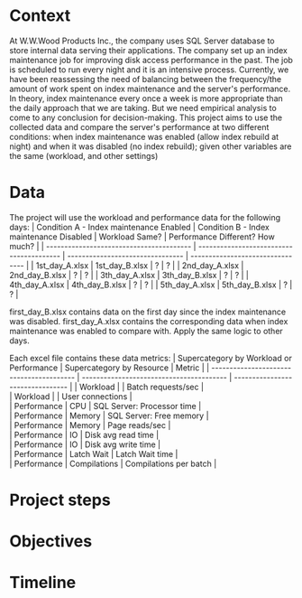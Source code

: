 # Context
At W.W.Wood Products Inc., the company uses SQL Server database to store internal data serving their applications. The company set up an index maintenance job for improving disk access performance in the past. The job is scheduled to run every night and it is an intensive process. Currently, we have been reassessing the need of balancing between the frequency/the amount of work spent on index maintenance and the server's performance.
In theory, index maintenance every once a week is more appropriate than the daily approach that we are taking. But we need empirical analysis to come to any conclusion for decision-making.
This project aims to use the collected data and compare the server's performance at two different conditions: when index maintenance was enabled (allow index rebuild at night) and when it was disabled (no index rebuild); given other variables are the same (workload, and other settings)

# Data
The project will use the workload and performance data for the following days:
| Condition A - Index maintenance Enabled  | Condition B - Index maintenance Disabled | Workload Same?                   | Performance Different? How much? |
| ---------------------------------------- | ---------------------------------------- | -------------------------------- | -------------------------------- |
| 1st_day_A.xlsx                           | 1st_day_B.xlsx                           |              ?                   |              ?                   |
| 2nd_day_A.xlsx                           | 2nd_day_B.xlsx                           |              ?                   |              ?                   |
| 3th_day_A.xlsx                           | 3th_day_B.xlsx                           |              ?                   |              ?                   |
| 4th_day_A.xlsx                           | 4th_day_B.xlsx                           |              ?                   |              ?                   |
| 5th_day_A.xlsx                           | 5th_day_B.xlsx                           |              ?                   |              ?                   |

first_day_B.xlsx contains data on the first day since the index maintenance was disabled. first_day_A.xlsx contains the corresponding data when index maintenance was enabled to compare with. Apply the same logic to other days.

Each excel file contains these data metrics:
| Supercategory by Workload or Performance | Supercategory by Resource                | Metric                           |
| ---------------------------------------- | ---------------------------------------- | -------------------------------- | 
| Workload                                 |                                          | Batch requests/sec               |     
| Workload                                 |                                          | User connections                 |         
| Performance                              | CPU                                      | SQL Server: Processor time       |         
| Performance                              | Memory                                   | SQL Server: Free memory          |          
| Performance                              | Memory                                   | Page reads/sec                   |        
| Performance                              | IO                                       | Disk avg read time               |        
| Performance                              | IO                                       | Disk avg write time              |        
| Performance                              | Latch Wait                               | Latch Wait time                  |        
| Performance                              | Compilations                             | Compilations per batch           |        


# Project steps

# Objectives

# Timeline
